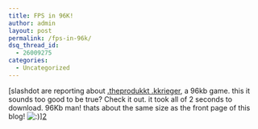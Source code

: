 ```yaml
---
title: FPS in 96K!
author: admin
layout: post
permalink: /fps-in-96k/
dsq_thread_id:
  - 26009275
categories:
  - Uncategorized
---
```

[slashdot are reporting about [.theprodukkt .kkrieger][1], a 96kb game. this it sounds too good to be true? Check it out. it took all of 2 seconds to download. 96Kb man! thats about the same size as the front page of this blog! <img src="http://blog.lotas-smartman.net/wp-includes/images/smilies/icon_smile.gif" alt=":)" class="wp-smiley" />][2]

 [1]: http://theprodukkt.com/
 [2]: http://games.slashdot.org/games/04/04/15/1239203.shtml?tid=127&tid=186&tid=204